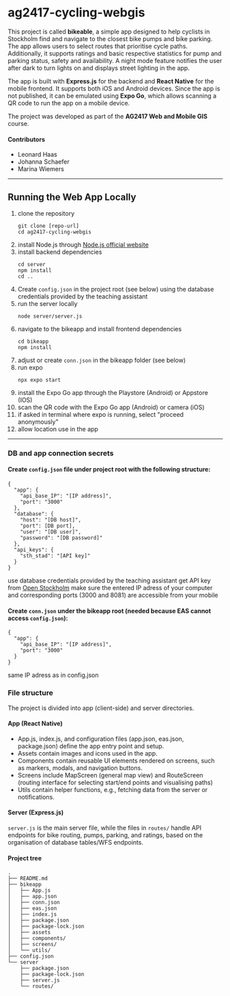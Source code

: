 # ag2417-cycling-webgis

This project is called **bikeable**, a simple app designed to help cyclists in Stockholm find and navigate to the closest bike pumps and bike parking. 
The app allows users to select routes that prioritise cycle paths. 
Additionally, it supports ratings and basic respective statistics for pump and parking status, safety and availability. 
A night mode feature notifies the user after dark to turn lights on and displays street lighting in the app.  

The app is built with **Express.js** for the backend and **React Native** for the mobile frontend. 
It supports both iOS and Android devices. Since the app is not published, it can be emulated using **Expo Go**, 
which allows scanning a QR code to run the app on a mobile device.

The project was developed as part of the **AG2417 Web and Mobile GIS** course.  

#### Contributors
- Leonard Haas
- Johanna Schaefer
- Marina Wiemers  


---

## Running the Web App Locally

1. clone the repository
   ```
   git clone [repo-url]
   cd ag2417-cycling-webgis
   ``` 
2. install Node.js through [Node.js official website](https://nodejs.org)
3. install backend dependencies
    ```
    cd server
    npm install
    cd ..
    ```
4. Create `config.json` in the project root (see below) using the database credentials provided by the teaching assistant 
5. run the server locally
    ```
    node server/server.js
    ```
6. navigate to the bikeapp and install frontend dependencies
    ```
    cd bikeapp
    npm install
    ```
7. adjust or create `conn.json` in the bikeapp folder (see below)
8. run expo 
    ```
    npx expo start
    ```
9. install the Expo Go app through the Playstore (Android) or Appstore (IOS)    
10. scan the QR code with the Expo Go app (Android) or camera (iOS)
11. if asked in terminal where expo is running, select "proceed anonymously"
12. allow location use in the app


--- 

### DB and app connection secrets
#### Create `config.json` file under project root with the following structure:
  ```
  {
    "app": {
      "api_base_IP": "[IP address]",
      "port": "3000"
    },
    "database": {
      "host": "[DB host]",
      "port": [DB port],
      "user": "[DB user]",
      "password": "[DB password]"
    },
    "api_keys": {
      "sth_stad": "[API key]"
    }
  }
  ```
  use database credentials provided by the teaching assistant
  get API key from [Open Stockholm](https://openstreetgs.stockholm.se/)
  make sure the entered IP adress of your computer and corresponding ports (3000 and 8081) are accessible from your mobile
#### Create `conn.json` under the bikeapp root (needed because EAS cannot access `config.json`):
```
{
  "app": {
    "api_base_IP": "[IP address]",
    "port": "3000"
  }
}
```
same IP adress as in config.json


### File structure

The project is divided into app (client-side) and server directories.

#### App (React Native)

- App.js, index.js, and configuration files (app.json, eas.json, package.json) define the app entry point and setup.
- Assets contain images and icons used in the app.
- Components contain reusable UI elements rendered on screens, such as markers, modals, and navigation buttons.
- Screens include MapScreen (general map view) and RouteScreen (routing interface for selecting start/end points and visualising paths)
- Utils contain helper functions, e.g., fetching data from the server or notifications.

#### Server (Express.js)

`server.js` is the main server file, while the files in `routes/` handle API endpoints for bike routing, pumps, parking, and ratings, based on the organisation of database tables/WFS endpoints. 

#### Project tree
```
.
├── README.md
├── bikeapp
│   ├── App.js
│   ├── app.json
│   ├── conn.json
│   ├── eas.json
│   ├── index.js
│   ├── package.json
│   ├── package-lock.json
│   ├── assets
│   ├── components/
│   ├── screens/
│   └── utils/
├── config.json
└── server
    ├── package.json
    ├── package-lock.json
    ├── server.js
    └── routes/
```

